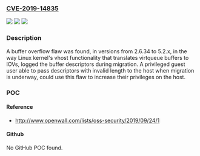 ### [CVE-2019-14835](https://cve.mitre.org/cgi-bin/cvename.cgi?name=CVE-2019-14835)
![](https://img.shields.io/static/v1?label=Product&message=Linux%20kernel&color=blue)
![](https://img.shields.io/static/v1?label=Version&message=n%2Fa&color=blue)
![](https://img.shields.io/static/v1?label=Vulnerability&message=CWE-120&color=brighgreen)

### Description

A buffer overflow flaw was found, in versions from 2.6.34 to 5.2.x, in the way Linux kernel's vhost functionality that translates virtqueue buffers to IOVs, logged the buffer descriptors during migration. A privileged guest user able to pass descriptors with invalid length to the host when migration is underway, could use this flaw to increase their privileges on the host.

### POC

#### Reference
- http://www.openwall.com/lists/oss-security/2019/09/24/1

#### Github
No GitHub POC found.

